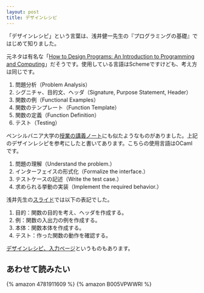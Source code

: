 ```yaml
---
layout: post
title: デザインレシピ
---
```


「デザインレシピ」という言葉は、浅井健一先生の『プログラミングの基礎』ではじめて知りました。

元ネタは有名な「[How to Design Programs: An Introduction to Programming and Computing](http://www.ccs.neu.edu/home/matthias/HtDP2e/Draft/part_preface.html)」だそうです。使用している言語はSchemeですけども、考え方は同じです。

1. 問題分析（Problem Analysis）
2. シグニチャ、目的文、ヘッダ（Signature, Purpose Statement, Header）
3. 関数の例（Functional Examples）
4. 関数のテンプレート（Function Template）
5. 関数の定義（Function Definition）
6. テスト（Testing）

ペンシルバニア大学の[授業の講義ノート](http://www.seas.upenn.edu/~cis120/15sp/notes/120notes.pdf)にも似たようなものがありました。上記のデザインレシピを参考にしたと書いてあります。こちらの使用言語はOCamlです。

1. 問題の理解（Understand the problem.）
2. インターフェイスの形式化（Formalize the interface.）
3. テストケースの記述（Write the test case.）
4. 求められる挙動の実装（Implement the required behavior.）

浅井先生の[スライド](http://pllab.is.ocha.ac.jp/~asai/book-mov/2.pdf)では以下の表記でした。

1. 目的：関数の目的を考え、ヘッダを作成する。
2. 例：関数の入出力の例を作成する。
3. 本体：関数本体を作成する。
4. テスト：作った関数の動作を確認する。


[デザインレシピ、入力ページ](http://pllab.is.ocha.ac.jp/~asai/book-mov/recipe.html)というものもあります。

## あわせて読みたい

{% amazon 4781911609 %}
{% amazon B005VPWWRI %}
